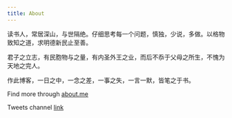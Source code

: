 ```yaml
---
title: About
---
```


读书人，常居深山，与世隔绝。仔细思考每一个问题，慎独，少说，多做。以格物致知之道，求明德新民止至善。

君子之立志，有民胞物与之量，有内圣外王之业，而后不忝于父母之所生，不愧为天地之完人。

作此博客，一日之中，一念之差，一事之失，一言一默，皆笔之于书。

Find more through [about.me](https://about.me/yuchensu)  

Tweets channel [link]({{site.url}}/tweets.html)
